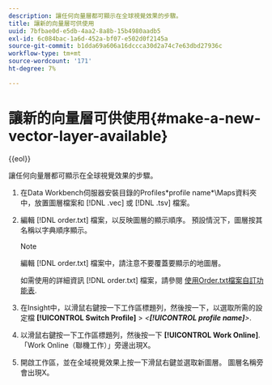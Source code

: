 ```yaml
---
description: 讓任何向量層都可顯示在全球視覺效果的步驟。
title: 讓新的向量層可供使用
uuid: 7bfbae0d-e5db-4aa2-8a8b-15b4980aadb5
exl-id: 6c084bac-1a6d-452a-bf07-e502d0f2145a
source-git-commit: b1dda69a606a16dccca30d2a74c7e63dbd27936c
workflow-type: tm+mt
source-wordcount: '171'
ht-degree: 7%

---
```


# 讓新的向量層可供使用{#make-a-new-vector-layer-available}

{{eol}}

讓任何向量層都可顯示在全球視覺效果的步驟。

1. 在Data Workbench伺服器安裝目錄的Profiles\*profile name*\Maps資料夾中，放置圖層檔案和 [!DNL .vec] 或 [!DNL .tsv] 檔案。
1. 編輯 [!DNL order.txt] 檔案，以反映圖層的顯示順序。 預設情況下，圖層按其名稱以字典順序顯示。

   >[!NOTE]
   >
   >編輯 [!DNL order.txt] 檔案中，請注意不要覆蓋要顯示的地圖層。

   如需使用的詳細資訊 [!DNL order.txt] 檔案，請參閱 [使用Order.txt檔案自訂功能表](../../../../home/c-get-started/c-intf-anlys-ftrs/c-ctm-menus/t-cstm-menus-ordr-files.md#task-a391800a8dd444deb3e1516d5189f999).

1. 在Insight中，以滑鼠右鍵按一下工作區標題列，然後按一下，以選取所需的設定檔 **[!UICONTROL Switch Profile]** > *&lt;**[!UICONTROL profile name]**>*.
1. 以滑鼠右鍵按一下工作區標題列，然後按一下 **[!UICONTROL Work Online]**. 「Work Online（聯機工作）」旁邊出現X。
1. 開啟工作區，並在全域視覺效果上按一下滑鼠右鍵並選取新圖層。 圖層名稱旁會出現X。
